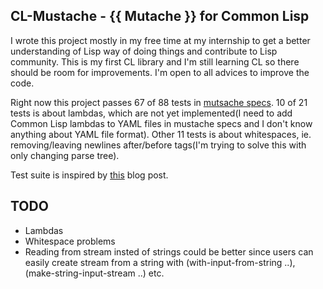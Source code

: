CL-Mustache - {{ Mutache }} for Common Lisp
-------------------------------------------

I wrote this project mostly in my free time at my internship to get a better understanding of Lisp way of doing things and contribute to Lisp community. This is my first CL library and I'm still learning CL so there should be room for improvements. I'm open to all advices to improve the code.

Right now this project passes 67 of 88 tests in [mutsache specs](https://github.com/mustache/spec). 10 of 21 tests is about lambdas, which are not yet implemented(I need to add Common Lisp lambdas to YAML files in mustache specs and I don't know anything about YAML file format). Other 11 tests is about whitespaces, ie. removing/leaving newlines after/before tags(I'm trying to solve this with only changing parse tree).

Test suite is inspired by [this](http://msnyder.info/posts/2011/12/common-lisp-mustache/) blog post.

TODO
----

 - Lambdas
 - Whitespace problems
 - Reading from stream insted of strings could be better since users can easily create stream from a string with (with-input-from-string ..), (make-string-input-stream ..) etc.

